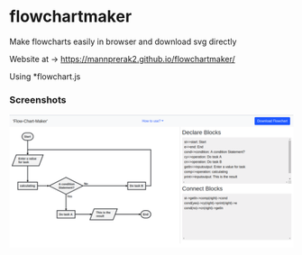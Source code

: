 # flowchartmaker
Make flowcharts easily in browser and download svg directly

Website at ->  https://mannprerak2.github.io/flowchartmaker/

Using
*flowchart.js

### Screenshots 
<img src="./screenshots/1.png" width="600"/> 
